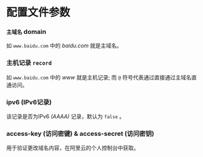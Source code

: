# 配置文件参数

### `主域名` domain

如 `www.baidu.com` 中的 _baidu.com_ 就是主域名。

### 主机记录 `record`

如 `www.baidu.com` 中的 _www_ 就是主机记录;
而 `@` 符号代表通过直接通过主域名直通访问。

### ipv6 (IPv6记录)

该记录是否为IPv6 *(AAAA)* 记录，默认为 `false` 。

### access-key (访问密键) & access-secret (访问密钥)

用于验证更改域名内容，在阿里云的个人控制台中获取。